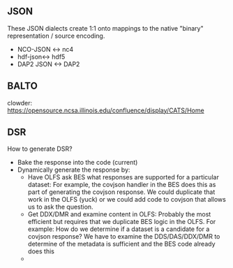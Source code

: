 ## JSON

These JSON dialects create 1:1 onto mappings to the native "binary"
representation / source encoding.

- NCO-JSON \<-\> nc4
- hdf-json\<-\> hdf5
- DAP2 JSON \<-\> DAP2

## BALTO

clowder:
<https://opensource.ncsa.illinois.edu/confluence/display/CATS/Home>

## DSR

How to generate DSR?

- Bake the response into the code (current)
- Dynamically generate the response by:
  - Have OLFS ask BES what responses are supported for a particular
    dataset: For example, the covjson handler in the BES does this as
    part of generating the covjson response. We could duplicate that
    work in the OLFS (yuck) or we could add code to covjson that allows
    us to ask the question.
  - Get DDX/DMR and examine content in OLFS: Probably the most efficient
    but requires that we duplicate BES logic in the OLFS. For example:
    How do we determine if a dataset is a candidate for a covjson
    response? We have to examine the DDS/DAS/DDX/DMR to determine of the
    metadata is sufficient and the BES code already does this
  -